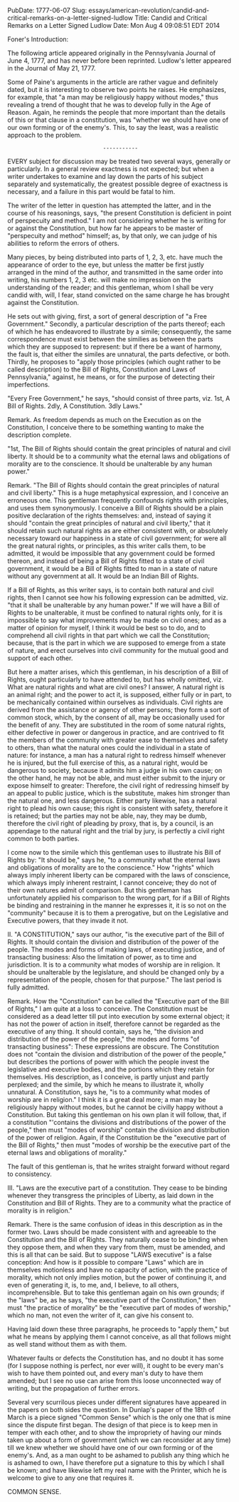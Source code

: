 PubDate: 1777-06-07
Slug: essays/american-revolution/candid-and-critical-remarks-on-a-letter-signed-ludlow
Title: Candid and Critical Remarks on a Letter Signed Ludlow
Date: Mon Aug  4 09:08:51 EDT 2014




   Foner's Introduction:

   The following article appeared originally in the Pennsylvania Journal of
   June 4, 1777, and has never before been reprinted. Ludlow's letter
   appeared in the Journal of May 21, 1777.

   Some of Paine's arguments in the article are rather vague and definitely
   dated, but it is interesting to observe two points he raises. He
   emphasizes, for example, that "a man may be religiously happy without
   modes," thus revealing a trend of thought that he was to develop fully in
   the Age of Reason. Again, he reminds the people that more important than
   the details of this or that clause in a constitution, was "whether we
   should have one of our own forming or of the enemy's. This, to say the
   least, was a realistic approach to the problem.

                                  -----------

   EVERY subject for discussion may be treated two several ways, generally or
   particularly. In a general review exactness is not expected; but when a
   writer undertakes to examine and lay down the parts of his subject
   separately and systematically, the greatest possible degree of exactness
   is necessary, and a failure in this part would be fatal to him.

   The writer of the letter in question has attempted the latter, and in the
   course of his reasonings, says, "the present Constitution is deficient in
   point of perspecuity and method." I am not considering whether he is
   writing for or against the Constitution, but how far he appears to be
   master of "perspecuity and method" himself; as, by that only, we can judge
   of his abilities to reform the errors of others.

   Many pieces, by being distributed into parts of 1, 2, 3, etc. have much
   the appearance of order to the eye, but unless the matter be first justly
   arranged in the mind of the author, and transmitted in the same order into
   writing, his numbers 1, 2, 3 etc. will make no impression on the
   understanding of the reader; and this gentleman, whom I shall be very
   candid with, will, I fear, stand convicted on the same charge he has
   brought against the Constitution.

   He sets out with giving, first, a sort of general description of "a Free
   Government." Secondly, a particular description of the parts thereof; each
   of which he has endeavored to illustrate by a simile; consequently, the
   same correspondence must exist between the similies as between the parts
   which they are supposed to represent: but if there be a want of harmony,
   the fault is, that either the similes are unnatural, the parts defective,
   or both. Thirdly, he proposes to "apply those principles (which ought
   rather to be called description) to the Bill of Rights, Constitution and
   Laws of Pennsylvania," against, he means, or for the purpose of detecting
   their imperfections.

   "Every Free Government," he says, "should consist of three parts, viz.
   1st, A Bill of Rights. 2dly, A Constitution. 3dly Laws."

   Remark. As freedom depends as much on the Execution as on the
   Constitution, I conceive there to be something wanting to make the
   description complete.

   "1st, The Bill of Rights should contain the great principles of natural
   and civil liberty. It should be to a community what the eternal laws and
   obligations of morality are to the conscience. It should be unalterable by
   any human power."

   Remark. "The Bill of Rights should contain the great principles of natural
   and civil liberty." This is a huge metaphysical expression, and I conceive
   an erroneous one. This gentleman frequently confounds rights with
   principles, and uses them synonymously. I conceive a Bill of Rights should
   be a plain positive declaration of the rights themselves: and, instead of
   saying it should "contain the great principles of natural and civil
   liberty," that it should retain such natural rights as are either
   consistent with, or absolutely necessary toward our happiness in a state
   of civil government; for were all the great natural rights, or principles,
   as this writer calls them, to be admitted, it would be impossible that any
   government could be formed thereon, and instead of being a Bill of Rights
   fitted to a state of civil government, it would be a Bill of Rights fitted
   to man in a state of nature without any government at all. It would be an
   Indian Bill of Rights.

   If a Bill of Rights, as this writer says, is to contain both natural and
   civil rights, then I cannot see how his following expression can be
   admitted, viz. "that it shall be unalterable by any human power." If we
   will have a Bill of Rights to be unalterable, it must be confined to
   natural rights only, for it is impossible to say what improvements may be
   made on civil ones; and as a matter of opinion for myself, I think it
   would be best so to do, and to comprehend all civil rights in that part
   which we call the Constitution; because, that is the part in which we are
   supposed to emerge from a state of nature, and erect ourselves into civil
   community for the mutual good and support of each other.

   But here a matter arises, which this gentleman, in his description of a
   Bill of Rights, ought particularly to have attended to, but has wholly
   omitted, viz. What are natural rights and what are civil ones? I answer, A
   natural right is an animal right; and the power to act it, is supposed,
   either fully or in part, to be mechanically contained within ourselves as
   individuals. Civil rights are derived from the assistance or agency of
   other persons; they form a sort of common stock, which, by the consent of
   all, may be occasionally used for the benefit of any. They are substituted
   in the room of some natural rights, either defective in power or dangerous
   in practice, and are contrived to fit the members of the community with
   greater ease to themselves and safety to others, than what the natural
   ones could the individual in a state of nature: for instance, a man has a
   natural right to redress himself whenever he is injured, but the full
   exercise of this, as a natural right, would be dangerous to society,
   because it admits him a judge in his own cause; on the other hand, he may
   not be able, and must either submit to the injury or expose himself to
   greater: Therefore, the civil right of redressing himself by an appeal to
   public justice, which is the substitute, makes him stronger than the
   natural one, and less dangerous. Either party likewise, has a natural
   right to plead his own cause; this right is consistent with safety,
   therefore it is retained; but the parties may not be able, nay, they may
   be dumb, therefore the civil right of pleading by proxy, that is, by a
   council, is an appendage to the natural right and the trial by jury, is
   perfectly a civil right common to both parties.

   I come now to the simile which this gentleman uses to illustrate his Bill
   of Rights by: "It should be," says he, "to a community what the eternal
   laws and obligations of morality are to the conscience." How "rights"
   which always imply inherent liberty can be compared with the laws of
   conscience, which always imply inherent restraint, I cannot conceive; they
   do not of their own natures admit of comparison. But this gentleman has
   unfortunately applied his comparison to the wrong part, for if a Bill of
   Rights be binding and restraining in the manner he expresses it, it is so
   not on the "community" because it is to them a prerogative, but on the
   Legislative and Executive powers, that they invade it not.

   II. "A CONSTITUTION," says our author, "is the executive part of the Bill
   of Rights. It should contain the division and distribution of the power of
   the people. The modes and forms of making laws, of executing justice, and
   of transacting business: Also the limitation of power, as to time and
   jurisdiction. It is to a community what modes of worship are in religion.
   It should be unalterable by the legislature, and should be changed only by
   a representation of the people, chosen for that purpose." The last period
   is fully admitted.

   Remark. How the "Constitution" can be called the "Executive part of the
   Bill of Rights," I am quite at a loss to conceive. The Constitution must
   be considered as a dead letter till put into execution by some external
   object; it has not the power of action in itself, therefore cannot be
   regarded as the executive of any thing. It should contain, says he, "the
   division and distribution of the power of the people," the modes and forms
   "of transacting business": These expressions are obscure. The Constitution
   does not "contain the division and distribution of the power of the
   people," but describes the portions of power with which the people invest
   the legislative and executive bodies, and the portions which they retain
   for themselves. His description, as I conceive, is partly unjust and
   partly perplexed; and the simile, by which he means to illustrate it,
   wholly unnatural. A Constitution, says he, "is to a community what modes
   of worship are in religion." I think it is a great deal more; a man may be
   religiously happy without modes, but he cannot be civilly happy without a
   Constitution. But taking this gentleman on his own plan it will follow,
   that, if a constitution "'contains the divisions and distributions of the
   power of the people," then must "modes of worship" contain the division
   and distribution of the power of religion. Again, if the Constitution be
   the "executive part of the Bill of Rights," then must "modes of worship be
   the executive part of the eternal laws and obligations of morality."

   The fault of this gentleman is, that he writes straight forward without
   regard to consistency.

   III. "Laws are the executive part of a constitution. They cease to be
   binding whenever they transgress the principles of Liberty, as laid down
   in the Constitution and Bill of Rights. They are to a community what the
   practice of morality is in religion."

   Remark. There is the same confusion of ideas in this description as in the
   former two. Laws should be made consistent with and agreeable to the
   Constitution and the Bill of Rights. They naturally cease to be binding
   when they oppose them, and when they vary from them, must be amended, and
   this is all that can be said. But to suppose "LAWS executive" is a false
   conception: And how is it possible to compare "Laws" which are in
   themselves motionless and have no capacity of action, with the practice of
   morality, which not only implies motion, but the power of continuing it,
   and even of generating it, is, to me, and, I believe, to all others,
   incomprehensible. But to take this gentleman again on his own grounds; if
   the "laws" be, as he says, "the executive part of the Constitution," then
   must "the practice of morality" be the "executive part of modes of
   worship," which no man, not even the writer of it, can give his consent
   to.

   Having laid down these three paragraphs, he proceeds to "apply them," but
   what he means by applying them I cannot conceive, as all that follows
   might as well stand without them as with them.

   Whatever faults or defects the Constitution has, and no doubt it has some
   (for I suppose nothing is perfect, nor ever will), it ought to be every
   man's wish to have them pointed out, and every man's duty to have them
   amended; but I see no use can arise from this loose unconnected way of
   writing, but the propagation of further errors.

   Several very scurrilous pieces under different signatures have appeared in
   the papers on both sides the question. In Dunlap's paper of the 18th of
   March is a piece signed "Common Sense" which is the only one that is mine
   since the dispute first began. The design of that piece is to keep men in
   temper with each other, and to show the impropriety of having our minds
   taken up about a form of government (which we can reconsider at any time)
   till we knew whether we should have one of our own forming or of the
   enemy's. And, as a man ought to be ashamed to publish any thing which he
   is ashamed to own, I have therefore put a signature to this by which I
   shall be known; and have likewise left my real name with the Printer,
   which he is welcome to give to any one that requires it.

   COMMON SENSE.




